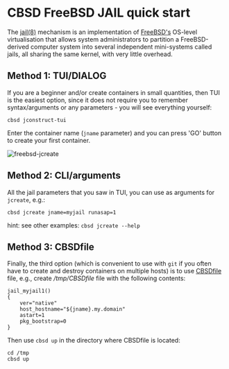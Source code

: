 # **CBSD** FreeBSD JAIL quick start

The [jail(8)](https://man.freebsd.org/jail/8) mechanism is an implementation of [FreeBSD's](https://www.freebsd.org/) OS-level virtualisation 
that allows system administrators to partition a FreeBSD-derived computer system into several independent mini-systems called jails, all sharing the same kernel, with very little overhead.

## Method 1: TUI/DIALOG

If you are a beginner and/or create containers in small quantities, then TUI is the easiest option, since it does not require you to remember syntax/arguments or any parameters - you will see everything yourself:

```
cbsd jconstruct-tui
```

Enter the container name (`jname` parameter) and you can press 'GO' button to create your first container.

![freebsd-jcreate](https://convectix.com/img/jcreate1.png?raw=true)

## Method 2: CLI/arguments

All the jail parameters that you saw in TUI, you can use as arguments for `jcreate`, e.g.:
```
cbsd jcreate jname=myjail runasap=1
```

hint: see other examples: `cbsd jcreate --help`

## Method 3: CBSDfile

Finally, the third option (which is convenient to use with `git` if you often have to create and destroy containers on multiple hosts) is to use [CBSDfile](../general/cbsdfile.md) file, e.g., create */tmp/CBSDfile* file with the following contents:
```
jail_myjail1()
{
    ver="native"
    host_hostname="${jname}.my.domain"
    astart=1
    pkg_bootstrap=0
}
```

Then use `cbsd up` in the directory where CBSDfile is located:
```
cd /tmp
cbsd up
```
